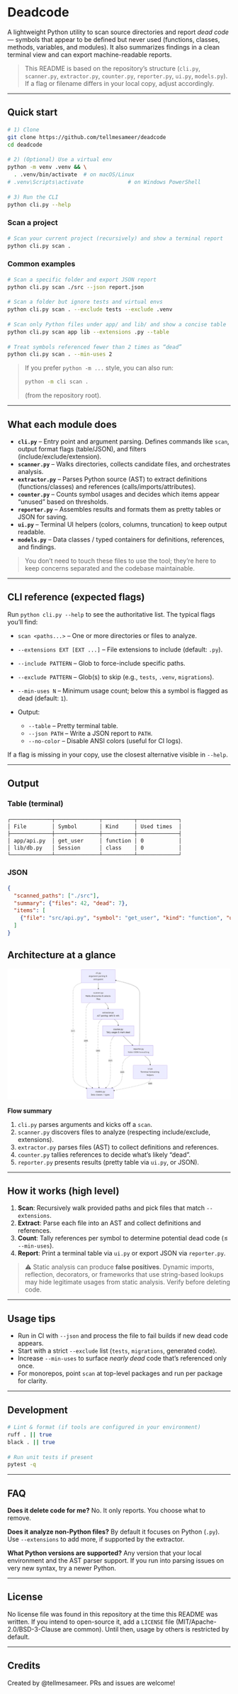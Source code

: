 
# Deadcode

A lightweight Python utility to scan source directories and report *dead code* — symbols that appear to be defined but never used (functions, classes, methods, variables, and modules). It also summarizes findings in a clean terminal view and can export machine-readable reports.

> This README is based on the repository’s structure (`cli.py`, `scanner.py`, `extractor.py`, `counter.py`, `reporter.py`, `ui.py`, `models.py`). If a flag or filename differs in your local copy, adjust accordingly.

---

## Quick start

```bash
# 1) Clone
git clone https://github.com/tellmesameer/deadcode
cd deadcode

# 2) (Optional) Use a virtual env
python -m venv .venv && \
  . .venv/bin/activate  # on macOS/Linux
# .venv\Scripts\activate              # on Windows PowerShell

# 3) Run the CLI
python cli.py --help
````

### Scan a project

```bash
# Scan your current project (recursively) and show a terminal report
python cli.py scan .
```

### Common examples

```bash
# Scan a specific folder and export JSON report
python cli.py scan ./src --json report.json

# Scan a folder but ignore tests and virtual envs
python cli.py scan . --exclude tests --exclude .venv

# Scan only Python files under app/ and lib/ and show a concise table
python cli.py scan app lib --extensions .py --table

# Treat symbols referenced fewer than 2 times as “dead”
python cli.py scan . --min-uses 2
```

> If you prefer `python -m ...` style, you can also run:
>
> ```bash
> python -m cli scan .
> ```
>
> (from the repository root).

---

## What each module does

* **`cli.py`** – Entry point and argument parsing. Defines commands like `scan`, output format flags (table/JSON), and filters (include/exclude/extension).
* **`scanner.py`** – Walks directories, collects candidate files, and orchestrates analysis.
* **`extractor.py`** – Parses Python source (AST) to extract definitions (functions/classes) and references (calls/imports/attributes).
* **`counter.py`** – Counts symbol usages and decides which items appear “unused” based on thresholds.
* **`reporter.py`** – Assembles results and formats them as pretty tables or JSON for saving.
* **`ui.py`** – Terminal UI helpers (colors, columns, truncation) to keep output readable.
* **`models.py`** – Data classes / typed containers for definitions, references, and findings.

> You don’t need to touch these files to use the tool; they’re here to keep concerns separated and the codebase maintainable.

---

## CLI reference (expected flags)

Run `python cli.py --help` to see the authoritative list. The typical flags you’ll find:

* `scan <paths...>` – One or more directories or files to analyze.
* `--extensions EXT [EXT ...]` – File extensions to include (default: `.py`).
* `--include PATTERN` – Glob to force-include specific paths.
* `--exclude PATTERN` – Glob(s) to skip (e.g., `tests`, `.venv`, `migrations`).
* `--min-uses N` – Minimum usage count; below this a symbol is flagged as dead (default: `1`).
* Output:

  * `--table` – Pretty terminal table.
  * `--json PATH` – Write a JSON report to `PATH`.
  * `--no-color` – Disable ANSI colors (useful for CI logs).

If a flag is missing in your copy, use the closest alternative visible in `--help`.

---

## Output

### Table (terminal)

```
┌─────────────┬──────────────┬──────────┬─────────────┐
│ File        │ Symbol       │ Kind     │ Used times  │
├─────────────┼──────────────┼──────────┼─────────────┤
│ app/api.py  │ get_user     │ function │ 0           │
│ lib/db.py   │ Session      │ class    │ 0           │
└─────────────┴──────────────┴──────────┴─────────────┘
```

### JSON

```json
{
  "scanned_paths": ["./src"],
  "summary": {"files": 42, "dead": 7},
  "items": [
    {"file": "src/api.py", "symbol": "get_user", "kind": "function", "uses": 0, "line": 14}
  ]
}
```
## Architecture at a glance

![Architecture Flow](mermaid-diagram.png)

**Flow summary**
1. `cli.py` parses arguments and kicks off a `scan`.
2. `scanner.py` discovers files to analyze (respecting include/exclude, extensions).
3. `extractor.py` parses files (AST) to collect definitions and references.
4. `counter.py` tallies references to decide what’s likely “dead”.
5. `reporter.py` presents results (pretty table via `ui.py`, or JSON).

---

## How it works (high level)

1. **Scan**: Recursively walk provided paths and pick files that match `--extensions`.
2. **Extract**: Parse each file into an AST and collect definitions and references.
3. **Count**: Tally references per symbol to determine potential dead code (≤ `--min-uses`).
4. **Report**: Print a terminal table via `ui.py` or export JSON via `reporter.py`.

> ⚠️ Static analysis can produce **false positives**. Dynamic imports, reflection, decorators, or frameworks that use string-based lookups may hide legitimate usages from static analysis. Verify before deleting code.

---

## Usage tips

* Run in CI with `--json` and process the file to fail builds if new dead code appears.
* Start with a strict `--exclude` list (`tests`, `migrations`, generated code).
* Increase `--min-uses` to surface *nearly dead* code that’s referenced only once.
* For monorepos, point `scan` at top-level packages and run per package for clarity.

---

## Development

```bash
# Lint & format (if tools are configured in your environment)
ruff . || true
black . || true

# Run unit tests if present
pytest -q
```

---

## FAQ

**Does it delete code for me?**
No. It only reports. You choose what to remove.

**Does it analyze non-Python files?**
By default it focuses on Python (`.py`). Use `--extensions` to add more, if supported by the extractor.

**What Python versions are supported?**
Any version that your local environment and the AST parser support. If you run into parsing issues on very new syntax, try a newer Python.

---

## License

No license file was found in this repository at the time this README was written. If you intend to open-source it, add a `LICENSE` file (MIT/Apache-2.0/BSD-3-Clause are common). Until then, usage by others is restricted by default.

---

## Credits

Created by @tellmesameer. PRs and issues are welcome!

